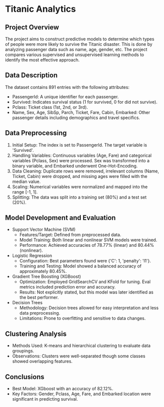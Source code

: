 # Titanic Analytics

## Project Overview
The project aims to construct predictive models to determine which types of people were more likely to survive the Titanic disaster. This is done by analyzing passenger data such as name, age, gender, etc. The project compares various supervised and unsupervised learning methods to identify the most effective approach.

## Data Description
The dataset contains 891 entries with the following attributes:
- PassengerId: A unique identifier for each passenger.
- Survived: Indicates survival status (1 for survived, 0 for did not survive).
- Pclass: Ticket class (1st, 2nd, or 3rd).
- Name, Sex, Age, SibSp, Parch, Ticket, Fare, Cabin, Embarked: Other passenger details including demographics and travel specifics.

## Data Preprocessing
1. Initial Setup: The index is set to PassengerId. The target variable is 'Survived'.
2. Handling Variables: Continuous variables (Age, Fare) and categorical variables (Pclass, Sex) were processed. Sex was transformed into a binary variable, and Embarked underwent One-Hot-Encoding.
3. Data Cleaning: Duplicate rows were removed, irrelevant columns (Name, Ticket, Cabin) were dropped, and missing ages were filled with the median value.
4. Scaling: Numerical variables were normalized and mapped into the range [-1, 1].
5. Splitting: The data was split into a training set (80%) and a test set (20%).

## Model Development and Evaluation
- Support Vector Machine (SVM)
  - Features/Target: Defined from preprocessed data.
  - Model Training: Both linear and nonlinear SVM models were trained.
  - Performance: Achieved accuracies of 78.77% (linear) and 80.44% (nonlinear).
- Logistic Regression
  - Configuration: Best parameters found were {'C': 1, 'penalty': 'l1'}.
  - Training and Testing: Model showed a balanced accuracy of approximately 80.45%.
- Gradient Tree Boosting (XGBoost)
  - Optimization: Employed GridSearchCV and KFold for tuning. Eval metrics included prediction error and accuracy.
  - Results: Not explicitly stated, but this model was later identified as the best performer.
- Decision Trees
  - Methodology: Decision trees allowed for easy interpretation and less data preprocessing.
  - Limitations: Prone to overfitting and sensitive to data changes.

## Clustering Analysis
- Methods Used: K-means and hierarchical clustering to evaluate data groupings.
- Observations: Clusters were well-separated though some classes showed overlapping features.

## Conclusions
- Best Model: XGboost with an accuracy of 82.12%.
- Key Factors: Gender, Pclass, Age, Fare, and Embarked location were significant in predicting survival.
